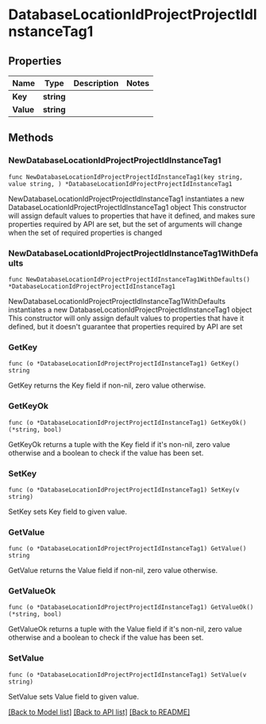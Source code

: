 # DatabaseLocationIdProjectProjectIdInstanceTag1

## Properties

Name | Type | Description | Notes
------------ | ------------- | ------------- | -------------
**Key** | **string** |  | 
**Value** | **string** |  | 

## Methods

### NewDatabaseLocationIdProjectProjectIdInstanceTag1

`func NewDatabaseLocationIdProjectProjectIdInstanceTag1(key string, value string, ) *DatabaseLocationIdProjectProjectIdInstanceTag1`

NewDatabaseLocationIdProjectProjectIdInstanceTag1 instantiates a new DatabaseLocationIdProjectProjectIdInstanceTag1 object
This constructor will assign default values to properties that have it defined,
and makes sure properties required by API are set, but the set of arguments
will change when the set of required properties is changed

### NewDatabaseLocationIdProjectProjectIdInstanceTag1WithDefaults

`func NewDatabaseLocationIdProjectProjectIdInstanceTag1WithDefaults() *DatabaseLocationIdProjectProjectIdInstanceTag1`

NewDatabaseLocationIdProjectProjectIdInstanceTag1WithDefaults instantiates a new DatabaseLocationIdProjectProjectIdInstanceTag1 object
This constructor will only assign default values to properties that have it defined,
but it doesn't guarantee that properties required by API are set

### GetKey

`func (o *DatabaseLocationIdProjectProjectIdInstanceTag1) GetKey() string`

GetKey returns the Key field if non-nil, zero value otherwise.

### GetKeyOk

`func (o *DatabaseLocationIdProjectProjectIdInstanceTag1) GetKeyOk() (*string, bool)`

GetKeyOk returns a tuple with the Key field if it's non-nil, zero value otherwise
and a boolean to check if the value has been set.

### SetKey

`func (o *DatabaseLocationIdProjectProjectIdInstanceTag1) SetKey(v string)`

SetKey sets Key field to given value.


### GetValue

`func (o *DatabaseLocationIdProjectProjectIdInstanceTag1) GetValue() string`

GetValue returns the Value field if non-nil, zero value otherwise.

### GetValueOk

`func (o *DatabaseLocationIdProjectProjectIdInstanceTag1) GetValueOk() (*string, bool)`

GetValueOk returns a tuple with the Value field if it's non-nil, zero value otherwise
and a boolean to check if the value has been set.

### SetValue

`func (o *DatabaseLocationIdProjectProjectIdInstanceTag1) SetValue(v string)`

SetValue sets Value field to given value.



[[Back to Model list]](../README.md#documentation-for-models) [[Back to API list]](../README.md#documentation-for-api-endpoints) [[Back to README]](../README.md)


